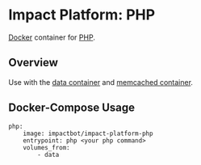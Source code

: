 # Impact Platform: PHP
[Docker](https://www.docker.com/) container for [PHP](http://www.php.net/).

## Overview
Use with the [data container](https://github.com/b-lab-org/impact-platform-data) and [memcached container](https://github.com/b-lab-org/impact-platform-memcached).

## Docker-Compose Usage
```
php:
    image: impactbot/impact-platform-php
    entrypoint: php <your php command>
    volumes_from:
        - data
```
